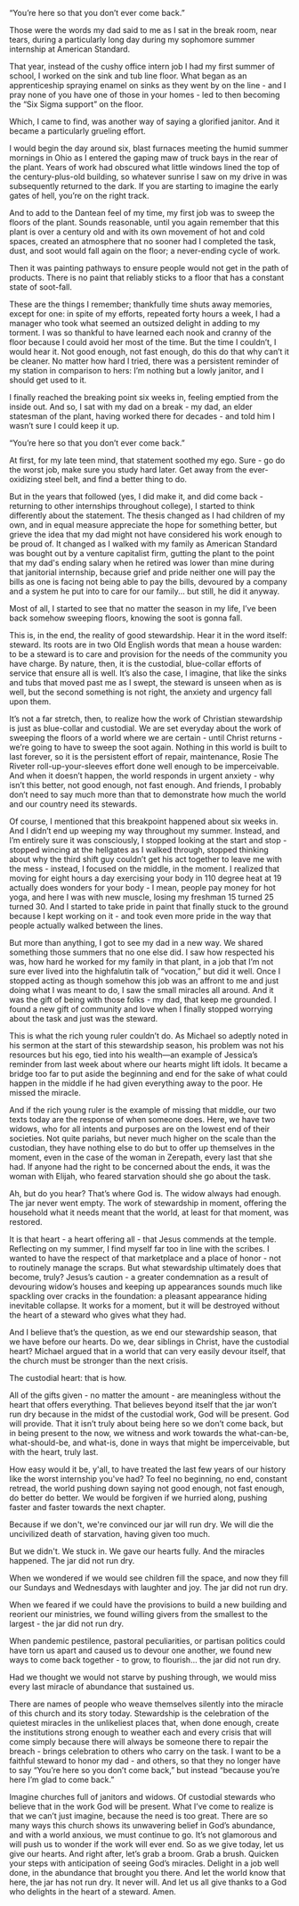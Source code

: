
“You’re here so that you don’t ever come back.”

Those were the words my dad said to me as I sat in the break room, near tears, during a particularly long day during my sophomore summer internship at American Standard.

That year, instead of the cushy office intern job I had my first summer of school, I worked on the sink and tub line floor.  What began as an apprenticeship spraying enamel on sinks as they went by on the line - and I pray none of you have one of those in your homes - led to then becoming the “Six Sigma support” on the floor.

Which, I came to find, was another way of saying a glorified janitor.  And it became a particularly grueling effort.

I would begin the day around six, blast furnaces meeting the humid summer mornings in Ohio as I entered the gaping maw of truck bays in the rear of the plant.  Years of work had obscured what little windows lined the top of the century-plus-old building, so whatever sunrise I saw on my drive in was subsequently returned to the dark.  If you are starting to imagine the early gates of hell, you’re on the right track.

And to add to the Dantean feel of my time, my first job was to sweep the floors of the plant.  Sounds reasonable, until you again remember that this plant is over a century old and with its own movement of hot and cold spaces, created an atmosphere that no sooner had I completed the task, dust, and soot would fall again on the floor; a never-ending cycle of work.

Then it was painting pathways to ensure people would not get in the path of products.  There is no paint that reliably sticks to a floor that has a constant state of soot-fall.

These are the things I remember; thankfully time shuts away memories, except for one: in spite of my efforts, repeated forty hours a week, I had a manager who took what seemed an outsized delight in adding to my torment.  I was so thankful to have learned each nook and cranny of the floor because I could avoid her most of the time.  But the time I couldn’t, I would hear it.  Not good enough, not fast enough, do this do that why can’t it be cleaner.  No matter how hard I tried, there was a persistent reminder of my station in comparison to hers: I’m nothing but a lowly janitor, and I should get used to it.

I finally reached the breaking point six weeks in, feeling emptied from the inside out.  And so, I sat with my dad on a break - my dad, an elder statesman of the plant, having worked there for decades - and told him I wasn’t sure I could keep it up.

“You’re here so that you don’t ever come back.”

At first, for my late teen mind, that statement soothed my ego.  Sure - go do the worst job, make sure you study hard later.  Get away from the ever-oxidizing steel belt, and find a better thing to do.

But in the years that followed (yes, I did make it, and did come back - returning to other internships throughout college), I started to think differently about the statement.  The thesis changed as I had children of my own, and in equal measure appreciate the hope for something better, but grieve the idea that my dad might not have considered his work enough to be proud of.  It changed as I walked with my family as American Standard was bought out by a venture capitalist firm, gutting the plant to the point that my dad's ending salary when he retired was lower than mine during that janitorial internship, because grief and pride neither one will pay the bills as one is facing not being able to pay the bills, devoured by a company and a system he put into to care for our family... but still, he did it anyway.

Most of all, I started to see that no matter the season in my life, I’ve been back somehow sweeping floors, knowing the soot is gonna fall.

This is, in the end, the reality of good stewardship.  Hear it in the word itself: steward.  Its roots are in two Old English words that mean a house warden: to be a steward is to care and provision for the needs of the community you have charge.  By nature, then, it is the custodial, blue-collar efforts of service that ensure all is well.  It’s also the case, I imagine, that like the sinks and tubs that moved past me as I swept, the steward is unseen when as is well, but the second something is not right, the anxiety and urgency fall upon them.

It’s not a far stretch, then, to realize how the work of Christian stewardship is just as blue-collar and custodial.  We are set everyday about the work of sweeping the floors of a world where we are certain - until Christ returns - we’re going to have to sweep the soot again.  Nothing in this world is built to last forever, so it is the persistent effort of repair, maintenance, Rosie The Riveter roll-up-your-sleeves effort done well enough to be imperceivable.  And when it doesn’t happen, the world responds in urgent anxiety - why isn’t this better, not good enough, not fast enough.  And friends, I probably don’t need to say much more than that to demonstrate how much the world and our country need its stewards.

Of course, I mentioned that this breakpoint happened about six weeks in.  And I didn’t end up weeping my way throughout my summer.  Instead, and I’m entirely sure it was consciously, I stopped looking at the start and stop - stopped wincing at the hellgates as I walked through, stopped thinking about why the third shift guy couldn’t get his act together to leave me with the mess - instead, I focused on the middle, in the moment.  I realized that moving for eight hours a day exercising your body in 110 degree heat at 19 actually does wonders for your body - I mean, people pay money for hot yoga, and here I was with new muscle, losing my freshman 15 turned 25 turned 30.  And I started to take pride in paint that finally stuck to the ground because I kept working on it - and took even more pride in the way that people actually walked between the lines.

But more than anything, I got to see my dad in a new way.  We shared something those summers that no one else did.  I saw how respected his was, how hard he worked for my family in that plant, in a job that I’m not sure ever lived into the highfalutin talk of “vocation,” but did it well. Once I stopped acting as though somehow this job was an affront to me and just doing what I was meant to do, I saw the small miracles all around.  And it was the gift of being with those folks - my dad, that keep me grounded.  I found a new gift of community and love when I finally stopped worrying about the task and just was the steward.

This is what the rich young ruler couldn’t do. As Michael so adeptly noted in his sermon at the start of this stewardship season, his problem was not his resources but his ego, tied into his wealth—an example of Jessica’s reminder from last week about where our hearts might lift idols. It became a bridge too far to put aside the beginning and end for the sake of what could happen in the middle if he had given everything away to the poor. He missed the miracle.

And if the rich young ruler is the example of missing that middle, our two texts today are the response of when someone does.  Here, we have two widows, who for all intents and purposes are on the lowest end of their societies.  Not quite pariahs, but never much higher on the scale than the custodian, they have nothing else to do but to offer up themselves in the moment, even in the case of the woman in Zerepath, every last that she had.  If anyone had the right to be concerned about the ends, it was the woman with Elijah, who feared starvation should she go about the task.

Ah, but do you hear?  That’s where God is.  The widow always had enough.  The jar never went empty.  The work of stewardship in moment, offering the household what it needs meant that the world, at least for that moment, was restored.

It is that heart - a heart offering all - that Jesus commends at the temple.  Reflecting on my summer, I find myself far too in line with the scribes.  I wanted to have the respect of that marketplace and a place of honor - not to routinely manage the scraps.  But what stewardship ultimately does that become, truly?  Jesus’s caution - a greater condemnation as a result of devouring widow’s houses and keeping up appearances sounds much like spackling over cracks in the foundation: a pleasant appearance hiding inevitable collapse.  It works for a moment, but it will be destroyed without the heart of a steward who gives what they had.

And I believe that’s the question, as we end our stewardship season, that we have before our hearts.  Do we, dear siblings in Christ, have the custodial heart?  Michael argued that in a world that can very easily devour itself, that the church must be stronger than the next crisis.  

The custodial heart: that is how.  

All of the gifts given - no matter the amount - are meaningless without the heart that offers everything.  That believes beyond itself that the jar won’t run dry because in the midst of the custodial work, God will be present.  God will provide.  That it isn’t truly about being here so we don’t come back, but in being present to the now, we witness and work towards the what-can-be, what-should-be, and what-is, done in ways that might be imperceivable, but with the heart, truly last.

How easy would it be, y'all, to have treated the last few years of our history like the worst internship you've had?  To feel no beginning, no end, constant retread, the world pushing down saying not good enough, not fast enough, do better do better.  We would be forgiven if we hurried along, pushing faster and faster towards the next chapter.

Because if we don't, we're convinced our jar will run dry.  We will die the uncivilized death of starvation, having given too much.

But we didn't.  We stuck in.  We gave our hearts fully.  And the miracles happened.  The jar did not run dry.

When we wondered if we would see children fill the space, and now they fill our Sundays and Wednesdays with laughter and joy.  The jar did not run dry.

When we feared if we could have the provisions to build a new building and reorient our ministries, we found willing givers from the smallest to the largest - the jar did not run dry.

When pandemic pestilence, pastoral peculiarities, or partisan politics could have torn us apart and caused us to devour one another, we found new ways to come back together - to grow, to flourish... the jar did not run dry.

Had we thought we would not starve by pushing through, we would miss every last miracle of abundance that sustained us.

There are names of people who weave themselves silently into the miracle of this church and its story today.  Stewardship is the celebration of the quietest miracles in the unlikeliest places that, when done enough, create the institutions strong enough to weather each and every crisis that will come simply because there will always be someone there to repair the breach - brings celebration to others who carry on the task.  I want to be a faithful steward to honor my dad - and others, so that they no longer have to say “You’re here so you don’t come back,” but instead “because you’re here I’m glad to come back.”

Imagine churches full of janitors and widows.  Of custodial stewards who believe that in the work God will be present.  What I’ve come to realize is that we can’t just imagine, because the need is too great.  There are so many ways this church shows its unwavering belief in God’s abundance, and with a world anxious, we must continue to go.  It’s not glamorous and will push us to wonder if the work will ever end.  So as we give today, let us give our hearts.  And right after, let’s grab a broom.  Grab a brush.  Quicken your steps with anticipation of seeing God’s miracles.  Delight in a job well done, in the abundance that brought you there.  And let the world know that here, the jar has not run dry.  It never will.  And let us all give thanks to a God who delights in the heart of a steward.  Amen.